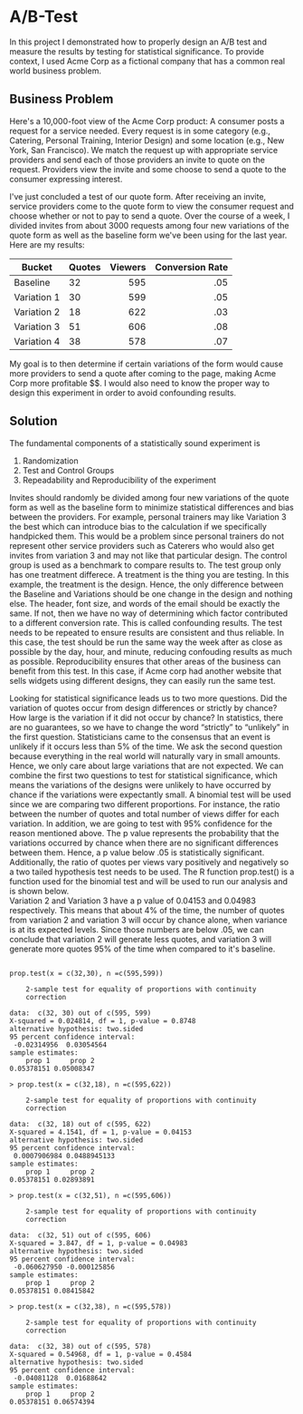 # A/B-Test
In this project I demonstrated how to properly design an A/B test and measure the results by testing for statistical significance. To provide context, I used Acme Corp as a fictional company that has a common real world business problem.
## Business Problem
Here's a 10,000-foot view of the Acme Corp product:
A consumer posts a request for a service needed. Every request is in some category (e.g., Catering, Personal Training, Interior Design) and some location (e.g., New York, San Francisco).
We match the request up with appropriate service providers and send each of those providers an invite to quote on the request.
Providers view the invite and some choose to send a quote to the consumer expressing interest.

I've just concluded a test of our quote form. After receiving an invite, service providers come to the quote form to view the consumer request and choose whether or not to pay to send a quote. Over the course of a week, I divided invites from about 3000 requests among four new variations of the quote form as well as the baseline form we've been using for the last year. Here are my results:

| Bucket       | Quotes | Viewers | Conversion Rate |
| -------------|:-------| -------:| --------------: |
| Baseline     | 32     | 595     | .05             |
| Variation 1  | 30     | 599     | .05             |
| Variation 2  | 18     | 622     | .03             |
| Variation 3  | 51     | 606     | .08             |
| Variation 4  | 38     | 578     | .07             |



My goal is to then determine if certain variations of the form would cause more providers to send a quote after coming to the page, making Acme Corp more profitable $$. I would also need to know the proper way to design this experiment in order to avoid confounding results. 

## Solution
The fundamental components of a statistically sound experiment is 
  1. Randomization
  2. Test and Control Groups
  3. Repeadability and Reproducibility of the experiment
  
Invites should randomly be divided among four new variations of the quote form as well as the baseline form  to minimize statistical differences and bias between the providers. For example, personal trainers may like Variation 3 the best which can introduce bias to the calculation if we specifically handpicked them. This would be a problem since personal trainers do not represent other service providers such as Caterers who would also get invites from variation 3 and may not like that particular design. 
The control group is used as a benchmark to compare results to. The test group only has one treatment differece. A treatment is the thing you are testing. In this example, the treatment is the design. Hence, the only difference between the Baseline and Variations should be one change in the design and nothing else. The header, font size, and words of the email should be exactly the same. If not, then we have no way of determining which factor contributed to a different conversion rate. This is called confounding results.
The test needs to be repeated to ensure results are consistent and thus reliable. In this case, the test should be run the same way the week after as close as possible by the day, hour, and minute, reducing confouding results as much as possible. Reproducibility ensures that other areas of the business can benefit from this test. In this case, if Acme corp had another website that sells widgets using different designs, they can easily run the same test. 

Looking for statistical significance leads us to two more questions. Did the variation of quotes occur from design differences or strictly by chance? How large is the variation if it did not occur by chance? In statistics, there are no guarantees, so we have to change the word “strictly” to “unlikely” in the first question. Statisticians came to the consensus that an event is unlikely if it occurs less than 5% of the time. We ask the second question because everything in the real world will naturally vary in small amounts. Hence, we only care about large variations that are not expected. We can combine the first two questions to test for statistical significance, which means the variations of the designs were unlikely to have occurred by chance if the variations were expectantly small. A binomial test will be used since we are comparing two different proportions. For instance, the ratio between the number of quotes and total number of views differ for each variation. In addition, we are going to test with 95% confidence for the reason mentioned above. The p value represents the probability that the variations occurred by chance when there are no significant differences between them. Hence, a p value below .05 is statistically significant. Additionally, the ratio of quotes per views vary positively and negatively so a two tailed hypothesis test needs to be used. The R function prop.test() is a function used for the binomial test and will be used to run our analysis and is shown below.  
Variation 2 and Variation 3 have a p value of 0.04153 and 0.04983 respectively. This means that about 4% of the time, the number of quotes from variation 2 and variation 3 will occur by chance alone, when variance is at its expected levels. Since those numbers are below .05, we can conclude that variation 2 will generate less quotes, and variation 3 will generate more quotes 95% of the time when compared to it's baseline. 
```{r}

prop.test(x = c(32,30), n =c(595,599))

	2-sample test for equality of proportions with continuity
	correction

data:  c(32, 30) out of c(595, 599)
X-squared = 0.024814, df = 1, p-value = 0.8748
alternative hypothesis: two.sided
95 percent confidence interval:
 -0.02314956  0.03054564
sample estimates:
    prop 1     prop 2 
0.05378151 0.05008347 

> prop.test(x = c(32,18), n =c(595,622))

	2-sample test for equality of proportions with continuity
	correction

data:  c(32, 18) out of c(595, 622)
X-squared = 4.1541, df = 1, p-value = 0.04153
alternative hypothesis: two.sided
95 percent confidence interval:
 0.0007906984 0.0488945133
sample estimates:
    prop 1     prop 2 
0.05378151 0.02893891 

> prop.test(x = c(32,51), n =c(595,606))

	2-sample test for equality of proportions with continuity
	correction

data:  c(32, 51) out of c(595, 606)
X-squared = 3.847, df = 1, p-value = 0.04983
alternative hypothesis: two.sided
95 percent confidence interval:
 -0.060627950 -0.000125856
sample estimates:
    prop 1     prop 2 
0.05378151 0.08415842 

> prop.test(x = c(32,38), n =c(595,578))

	2-sample test for equality of proportions with continuity
	correction

data:  c(32, 38) out of c(595, 578)
X-squared = 0.54968, df = 1, p-value = 0.4584
alternative hypothesis: two.sided
95 percent confidence interval:
 -0.04081128  0.01688642
sample estimates:
    prop 1     prop 2 
0.05378151 0.06574394 
```

